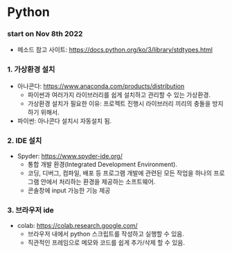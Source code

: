 # Python
### start on Nov 8th 2022

+ 메소드 참고 사이트: https://docs.python.org/ko/3/library/stdtypes.html

### 1. 가상환경 설치
  * 아나콘다: https://www.anaconda.com/products/distribution
    * 파이썬과 여러가지 라이브러리를 쉽게 설치하고 관리할 수 있는 가상환경.
    * 가상환경 설치가 필요한 이유: 프로젝트 진행시 라이브러리 끼리의 충돌을 방지하기 위해서.
  * 파이썬: 아나콘다 설치시 자동설치 됨.
  
### 2. IDE 설치 
  * Spyder: https://www.spyder-ide.org/
    * 통합 개발 환경(Integrated Development Environment).
    * 코딩, 디버그, 컴파일, 배포 등 프로그램 개발에 관련된 모든 작업을 하나의 프로그램 안에서 처리하는 환경을 제공하는 소프트웨어.
    * 콘솔창에 input 가능한 기능 제공

### 3. 브라우저 ide
  * colab: https://colab.research.google.com/
    * 브라우저 내에서 python 스크립트를 작성하고 실행할 수 있음.
    * 직관적인 프레임으로 메모와 코드를 쉽게 추가/삭제 할 수 있음.
